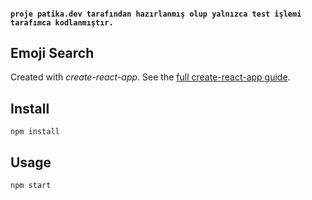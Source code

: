 #### `proje patika.dev tarafından hazırlanmış olup yalnızca test işlemi tarafımca kodlanmıştır.`

Emoji Search
---

Created with *create-react-app*. See the [full create-react-app guide](https://github.com/facebookincubator/create-react-app/blob/master/packages/react-scripts/template/README.md).



Install
---

`npm install`



Usage
---

`npm start`
